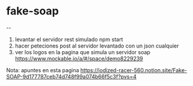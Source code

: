 # fake-soap
--
1. levantar el servidor rest simulado npm start 
2. hacer peteciones post al servidor levantado con un json cualquier
3. ver los logos en la pagina que simula un servidor soap https://www.mockable.io/a/#/space/demo8229239


Nota: apuntes en esta pagina https://iodized-racer-560.notion.site/Fake-SOAP-9d177787ceb74d748f99a074b66f5c3f?pvs=4